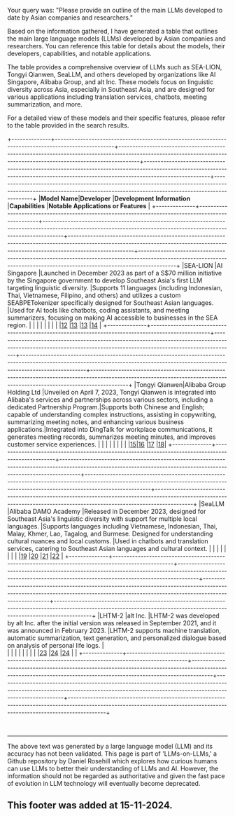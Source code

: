 Your query was: "Please provide an outline of the main LLMs developed to date by Asian companies and researchers."

Based on the information gathered, I have generated a table that outlines the main large language models (LLMs) developed by Asian companies and researchers. You can reference this table for details about the models, their developers, capabilities, and notable applications.

The table provides a comprehensive overview of LLMs such as SEA-LION, Tongyi Qianwen, SeaLLM, and others developed by organizations like AI Singapore, Alibaba Group, and alt Inc. These models focus on linguistic diversity across Asia, especially in Southeast Asia, and are designed for various applications including translation services, chatbots, meeting summarization, and more.

For a detailed view of these models and their specific features, please refer to the table provided in the search results.

&#x20;

+--------------+---------------------------------------------------------------------------------------------------+-------------------------------------------------------------------------------------------------------------------------------------------------------------------+-----------------------------------------------------------------------------------------------------------------------------------------------------------------------------------+-------------------------------------------------------------------------------------------------------------------------------------------------------------------------+
|**Model Name**|**Developer**                                                                                      |**Development Information**                                                                                                                                        |**Capabilities**                                                                                                                                                                   |**Notable Applications or Features**                                                                                                                                     |
+--------------+---------------------------------------------------------------------------------------------------+-------------------------------------------------------------------------------------------------------------------------------------------------------------------+-----------------------------------------------------------------------------------------------------------------------------------------------------------------------------------+-------------------------------------------------------------------------------------------------------------------------------------------------------------------------+
|SEA-LION      |AI Singapore                                                                                       |Launched in December 2023 as part of a S$70 million initiative by the Singapore government to develop Southeast Asia's first LLM targeting linguistic diversity.   |Supports 11 languages (including Indonesian, Thai, Vietnamese, Filipino, and others) and utilizes a custom SEABPETokenizer specifically designed for Southeast Asian languages.    |Used for AI tools like chatbots, coding assistants, and meeting summarizers, focusing on making AI accessible to businesses in the SEA region.                           |
|              |                                                                                                   |                                                                                                                                                                   |                                                                                                                                                                                   |                                                                                                                                                                         |
|              |[12](https://aisingapore.org/aiproducts/sea-lion/)                                                 |[13](https://www.computerweekly.com/feature/Sea-Lion-explained-Southeast-Asias-first-large-language-model)                                                         |[13](https://www.computerweekly.com/feature/Sea-Lion-explained-Southeast-Asias-first-large-language-model)                                                                         |[14](https://govinsider.asia/intl-en/article/how-aseans-first-large-language-model-will-support-businesses)                                                              |
+--------------+---------------------------------------------------------------------------------------------------+-------------------------------------------------------------------------------------------------------------------------------------------------------------------+-----------------------------------------------------------------------------------------------------------------------------------------------------------------------------------+-------------------------------------------------------------------------------------------------------------------------------------------------------------------------+
|Tongyi Qianwen|Alibaba Group Holding Ltd                                                                          |Unveiled on April 7, 2023, Tongyi Qianwen is integrated into Alibaba's services and partnerships across various sectors, including a dedicated Partnership Program.|Supports both Chinese and English; capable of understanding complex instructions, assisting in copywriting, summarizing meeting notes, and enhancing various business applications.|Integrated into DingTalk for workplace communications, it generates meeting records, summarizes meeting minutes, and improves customer service experiences.              |
|              |                                                                                                   |                                                                                                                                                                   |                                                                                                                                                                                   |                                                                                                                                                                         |
|              |[15](https://www.uctoday.com/unified-communications/what-is-tongyi-qianwen-alibabas-chatgpt-rival/)|[16](https://technode.com/2023/04/10/alibaba-rolls-out-chatgpt-alternative-claims-world-first-of-breaking-10-trillion-parameters/)                                 |[17](https://www.linkedin.com/pulse/alibabas-tongyi-qianwen-revolution-natural-language-roland-antony-kfkbf)                                                                       |[18](https://www.alibabacloud.com/blog/alibaba-cloud-launches-tongyi-qianwen-2-0-and-industry-specific-models-to-support-customers-reap-benefits-of-generative-ai_600526)|
+--------------+---------------------------------------------------------------------------------------------------+-------------------------------------------------------------------------------------------------------------------------------------------------------------------+-----------------------------------------------------------------------------------------------------------------------------------------------------------------------------------+-------------------------------------------------------------------------------------------------------------------------------------------------------------------------+
|SeaLLM        |Alibaba DAMO Academy                                                                               |Released in December 2023, designed for Southeast Asia's linguistic diversity with support for multiple local languages.                                           |Supports languages including Vietnamese, Indonesian, Thai, Malay, Khmer, Lao, Tagalog, and Burmese. Designed for understanding cultural nuances and local customs.                 |Used in chatbots and translation services, catering to Southeast Asian languages and cultural context.                                                                   |
|              |                                                                                                   |                                                                                                                                                                   |                                                                                                                                                                                   |                                                                                                                                                                         |
|              |[19](https://backendnews.net/alibaba-aims-for-inclusive-ai-with-launch-of-seallms/)                |[20](https://arxiv.org/html/2407.19672v1)                                                                                                                          |[21](https://technode.global/2023/12/11/alibaba-damo-academy-introduces-seallms-inclusive-ai-language-models-for-southeast-asia/)                                                  |[22](https://www.aimodels.fyi/papers/arxiv/seallms-large-language-models-southeast-asia)                                                                                 |
+--------------+---------------------------------------------------------------------------------------------------+-------------------------------------------------------------------------------------------------------------------------------------------------------------------+-----------------------------------------------------------------------------------------------------------------------------------------------------------------------------------+-------------------------------------------------------------------------------------------------------------------------------------------------------------------------+
|LHTM-2        |alt Inc.                                                                                           |LHTM-2 was developed by alt Inc. after the initial version was released in September 2021, and it was announced in February 2023.                                  |LHTM-2 supports machine translation, automatic summarization, text generation, and personalized dialogue based on analysis of personal life logs.                                  |<br>                                                                                                                                                                     |
|              |                                                                                                   |                                                                                                                                                                   |                                                                                                                                                                                   |                                                                                                                                                                         |
|              |[23](https://alt.ai/news_en/news_en-2220/)                                                         |[24](https://alt.ai/news_en/news_en-2090/)                                                                                                                         |[24](https://alt.ai/news_en/news_en-2090/)                                                                                                                                         |                                                                                                                                                                         |
+--------------+---------------------------------------------------------------------------------------------------+-------------------------------------------------------------------------------------------------------------------------------------------------------------------+-----------------------------------------------------------------------------------------------------------------------------------------------------------------------------------+-------------------------------------------------------------------------------------------------------------------------------------------------------------------------+

<br>

---

The above text was generated by a large language model (LLM) and its accuracy has not been validated. This page is part of 'LLMs-on-LLMs,' a Github repository by Daniel Rosehill which explores how curious humans can use LLMs to better their understanding of LLMs and AI. However, the information should not be regarded as authoritative and given the fast pace of evolution in LLM technology will eventually become deprecated. 

This footer was added at 15-11-2024.
---